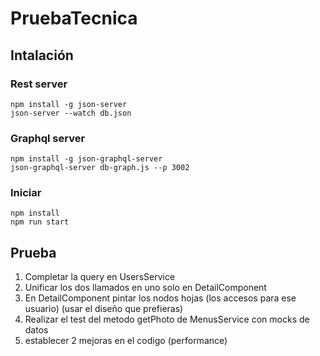 # PruebaTecnica

## Intalación

### Rest server

```
npm install -g json-server
json-server --watch db.json

```

### Graphql server

```
npm install -g json-graphql-server
json-graphql-server db-graph.js --p 3002
```

### Iniciar

```
npm install
npm run start
```

## Prueba

1. Completar la query en UsersService
2. Unificar los dos llamados en uno solo en DetailComponent
3. En DetailComponent pintar los nodos hojas (los accesos para ese usuario) (usar el diseño que prefieras)
4. Realizar el test del metodo getPhoto de MenusService con mocks de datos
5. establecer 2 mejoras en el codigo (performance)
